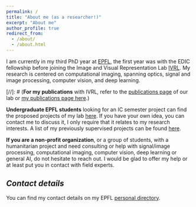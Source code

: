 ```yaml
---
permalink: /
title: "About me (as a researcher!)"
excerpt: "About me"
author_profile: true
redirect_from: 
  - /about/
  - /about.html
---
```



I am currently in my third PhD year at [EPFL](https://www.epfl.ch/en/home/), the first year was with the EDIC fellowship before joining the Image and Visual Representation Lab [IVRL](https://ivrl.epfl.ch/). My research is centered on computational imaging, spanning optics, signal and image processing, computer vision, and deep learning.

[//]: # (**For my publications** with IVRL, refer to the [publications page](https://ivrl.epfl.ch/publications/) of our lab or [my publications page here](https://majedelhelou.github.io/publications/).)

**Undergraduate EPFL students** looking for an IC semester project can find the proposed projects of my lab [here](https://ivrl.epfl.ch/available-projects/). If you have your own idea, you can contact me to discuss it, I only require that it relates to my research interests. A list of my previously supervised projects can be found [here](https://majedelhelou.github.io/teaching/2014-spring-teaching-1).

**If you are a non-profit organization**, or a group of students, with a humanitarian project and need consulting or help with signal/image processing, computational imaging, computer vision, deep learning or general AI, do not hesitate to reach out. I would be glad to offer my help or at least put you in contact with field experts.


*Contact details*
---
You can find my contact details on my EPFL [personal directory](https://ivrl.epfl.ch/people/majed/).

